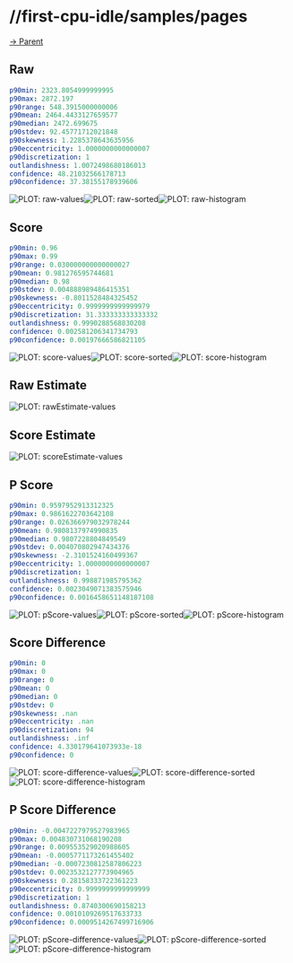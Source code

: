 
# //first-cpu-idle/samples/pages

[→ Parent](../..)


## Raw


```yaml
p90min: 2323.8054999999995
p90max: 2872.197
p90range: 548.3915000000006
p90mean: 2464.4433127659577
p90median: 2472.699675
p90stdev: 92.45771712021848
p90skewness: 1.2285378643635956
p90eccentricity: 1.0000000000000007
p90discretization: 1
outlandishness: 1.0072498680186013
confidence: 48.21032566178713
p90confidence: 37.38155178939606

```

![PLOT: raw-values](./raw/values.svg)![PLOT: raw-sorted](./raw/sorted.svg)![PLOT: raw-histogram](./raw/histogram.svg)
## Score


```yaml
p90min: 0.96
p90max: 0.99
p90range: 0.030000000000000027
p90mean: 0.981276595744681
p90median: 0.98
p90stdev: 0.004888989486415351
p90skewness: -0.8011528484325452
p90eccentricity: 0.9999999999999979
p90discretization: 31.333333333333332
outlandishness: 0.9990288568830208
confidence: 0.002581206341734793
p90confidence: 0.00197666586821105

```

![PLOT: score-values](./score/values.svg)![PLOT: score-sorted](./score/sorted.svg)![PLOT: score-histogram](./score/histogram.svg)
## Raw Estimate

![PLOT: rawEstimate-values](./rawEstimate/values.svg)
## Score Estimate

![PLOT: scoreEstimate-values](./scoreEstimate/values.svg)
## P Score


```yaml
p90min: 0.9597952913312325
p90max: 0.9861622703642108
p90range: 0.026366979032978244
p90mean: 0.9808137974990835
p90median: 0.9807228804849549
p90stdev: 0.004070802947434376
p90skewness: -2.3101524160499367
p90eccentricity: 1.0000000000000007
p90discretization: 1
outlandishness: 0.998871985795362
confidence: 0.0023049071383575946
p90confidence: 0.0016458651148187108

```

![PLOT: pScore-values](./pScore/values.svg)![PLOT: pScore-sorted](./pScore/sorted.svg)![PLOT: pScore-histogram](./pScore/histogram.svg)
## Score Difference


```yaml
p90min: 0
p90max: 0
p90range: 0
p90mean: 0
p90median: 0
p90stdev: 0
p90skewness: .nan
p90eccentricity: .nan
p90discretization: 94
outlandishness: .inf
confidence: 4.330179641073933e-18
p90confidence: 0

```

![PLOT: score-difference-values](./score-difference/values.svg)![PLOT: score-difference-sorted](./score-difference/sorted.svg)![PLOT: score-difference-histogram](./score-difference/histogram.svg)
## P Score Difference


```yaml
p90min: -0.0047227979527983965
p90max: 0.004830731068190208
p90range: 0.009553529020988605
p90mean: -0.0005771173261455402
p90median: -0.0007230812587806223
p90stdev: 0.0023532127773904965
p90skewness: 0.28158333722361223
p90eccentricity: 0.9999999999999999
p90discretization: 1
outlandishness: 0.8740300690158213
confidence: 0.0010109269517633733
p90confidence: 0.0009514267499716906

```

![PLOT: pScore-difference-values](./pScore-difference/values.svg)![PLOT: pScore-difference-sorted](./pScore-difference/sorted.svg)![PLOT: pScore-difference-histogram](./pScore-difference/histogram.svg)